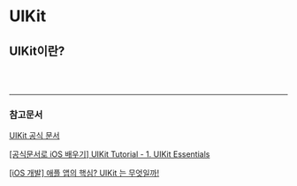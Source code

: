 # UIKit

## UIKit이란?


<br>
<br>

---

### 참고문서

[UIKit 공식 문서](https://developer.apple.com/documentation/uikit)

[[공식문서로 iOS 배우기] UIKit Tutorial - 1. UIKit Essentials](https://kyungminleedev.github.io/notes/Tutorial-UIKit-1-UIKit-Essentials/)

[[iOS 개발] 애플 앱의 핵심? UIKit 는 무엇일까!](https://velog.io/@leoyang/iOS-개발-애플-앱의-핵심-UIKit-는-무엇일까)
